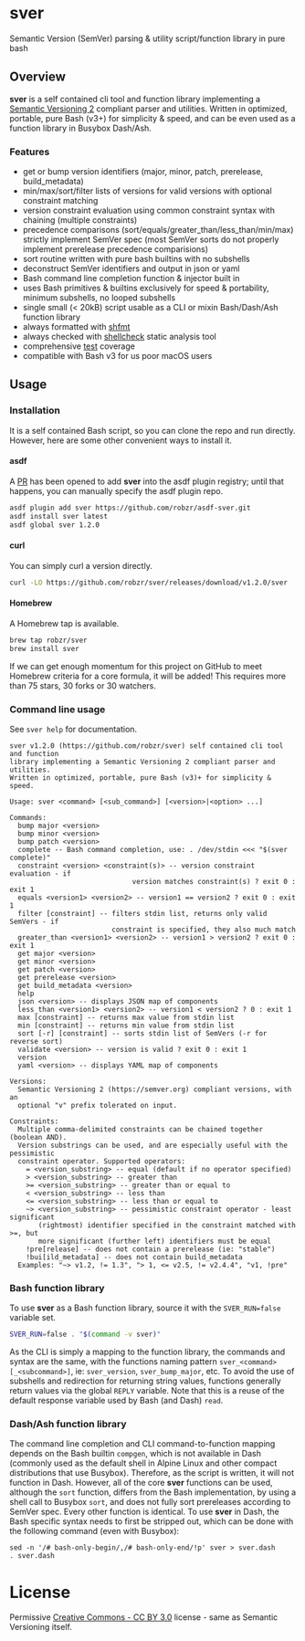 # sver
Semantic Version (SemVer) parsing & utility script/function library in pure bash

## Overview
**sver** is a self contained cli tool and function library implementing a
[Semantic Versioning 2](https://semver.org) compliant parser and utilities.
Written in optimized, portable, pure Bash (v3+) for simplicity & speed, and
can be even used as a function library in Busybox Dash/Ash.

### Features
- get or bump version identifiers (major, minor, patch, prerelease, build\_metadata)
- min/max/sort/filter lists of versions for valid versions with optional constraint matching
- version constraint evaluation using common constraint syntax with chaining (multiple constraints)
- precedence comparisons (sort/equals/greater\_than/less\_than/min/max) strictly implement SemVer spec (most SemVer sorts do not properly implement prerelease precedence comparisions)
- sort routine written with pure bash builtins with no subshells
- deconstruct SemVer identifiers and output in json or yaml
- Bash command line completion function & injector built in
- uses Bash primitives & builtins exclusively for speed & portability, minimum subshells, no looped subshells
- single small (< 20kB) script usable as a CLI or mixin Bash/Dash/Ash function library
- always formatted with [shfmt](https://github.com/patrickvane/shfmt)
- always checked with [shellcheck](https://github.com/koalaman/shellcheck) static analysis tool
- comprehensive [test](tests) coverage
- compatible with Bash v3 for us poor macOS users

## Usage
### Installation
It is a self contained Bash script, so you can clone the repo and run directly.
However, here are some other convenient ways to install it.

#### asdf
A [PR](https://github.com/asdf-vm/asdf-plugins/pull/965) has been opened to add **sver**
into the asdf plugin registry; until that happens, you can manually specify the asdf
plugin repo.
```bash
asdf plugin add sver https://github.com/robzr/asdf-sver.git
asdf install sver latest
asdf global sver 1.2.0
```

#### curl
You can simply curl a version directly.
```bash
curl -LO https://github.com/robzr/sver/releases/download/v1.2.0/sver
```

#### Homebrew
A Homebrew tap is available.
```bash
brew tap robzr/sver
brew install sver
```
If we can get enough momentum for this project on GitHub to meet Homebrew
criteria for a core formula, it will be added! This requires more than 75 stars,
30 forks or 30 watchers.

### Command line usage
See `sver help` for documentation.
```text
sver v1.2.0 (https://github.com/robzr/sver) self contained cli tool and function
library implementing a Semantic Versioning 2 compliant parser and utilities.
Written in optimized, portable, pure Bash (v3)+ for simplicity & speed.

Usage: sver <command> [<sub_command>] [<version>|<option> ...]

Commands:
  bump major <version>
  bump minor <version>
  bump patch <version>
  complete -- Bash command completion, use: . /dev/stdin <<< "$(sver complete)"
  constraint <version> <constraint(s)> -- version constraint evaluation - if
                              version matches constraint(s) ? exit 0 : exit 1
  equals <version1> <version2> -- version1 == version2 ? exit 0 : exit 1
  filter [constraint] -- filters stdin list, returns only valid SemVers - if
                         constraint is specified, they also much match
  greater_than <version1> <version2> -- version1 > version2 ? exit 0 : exit 1
  get major <version>
  get minor <version>
  get patch <version>
  get prerelease <version>
  get build_metadata <version>
  help
  json <version> -- displays JSON map of components
  less_than <version1> <version2> -- version1 < version2 ? 0 : exit 1
  max [constraint] -- returns max value from stdin list
  min [constraint] -- returns min value from stdin list
  sort [-r] [constraint] -- sorts stdin list of SemVers (-r for reverse sort)
  validate <version> -- version is valid ? exit 0 : exit 1
  version
  yaml <version> -- displays YAML map of components

Versions:
  Semantic Versioning 2 (https://semver.org) compliant versions, with an
  optional "v" prefix tolerated on input.

Constraints:
  Multiple comma-delimited constraints can be chained together (boolean AND).
  Version substrings can be used, and are especially useful with the pessimistic
  constraint operator. Supported operators:
    = <version_substring> -- equal (default if no operator specified)
    > <version_substring> -- greater than
    >= <version_substring> -- greater than or equal to
    < <version_substring> -- less than
    <= <version_substring> -- less than or equal to
    ~> <version_substring> -- pessimistic constraint operator - least significant
       (rightmost) identifier specified in the constraint matched with >=, but 
       more significant (further left) identifiers must be equal
    !pre[release] -- does not contain a prerelease (ie: "stable")
    !bui[ild_metadata] -- does not contain build_metadata
  Examples: "~> v1.2, != 1.3", "> 1, <= v2.5, != v2.4.4", "v1, !pre"
```

### Bash function library
To use **sver** as a Bash function library, source it with the `SVER_RUN=false`
variable set.
```bash
SVER_RUN=false . "$(command -v sver)"
```
As the CLI is simply a mapping to the function library, the commands and syntax
are the same, with the functions naming pattern `sver_<command>[_<subcommand>]`,
ie: `sver_version`, `sver_bump_major`, etc. To avoid the use of subshells and 
redirection for returning string values, functions generally return values via
the global `REPLY` variable. Note that this is a reuse of the default response
variable used by Bash (and Dash) `read`.

### Dash/Ash function library
The command line completion and CLI command-to-function mapping depends on the
Bash builtin `compgen`, which is not available in Dash (commonly used as the
default shell in Alpine Linux and other compact distributions that use Busybox).
Therefore, as the script is written, it will not function in Dash. However,
all of the core **sver** functions can be used, although the `sort` function,
differs from the Bash implementation, by using a shell call to Busybox `sort`,
and does not fully sort prereleases according to SemVer spec. Every other
function is identical. To use **sver** in Dash, the Bash specific syntax needs
to first be stripped out, which can be done with the following command (even
with Busybox):
```
sed -n '/# bash-only-begin/,/# bash-only-end/!p' sver > sver.dash
. sver.dash
```

# License
Permissive [Creative Commons - CC BY 3.0](https://creativecommons.org/licenses/by/3.0/)
license - same as Semantic Versioning itself.
